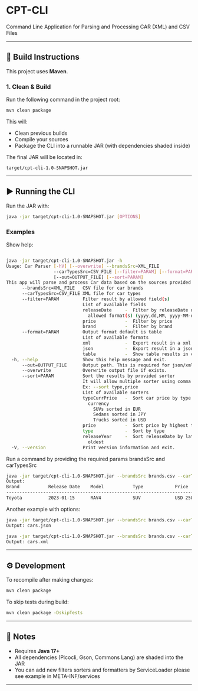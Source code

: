 # CPT-CLI

Command Line Application for Parsing and Processing CAR (XML) and CSV Files

---

## 🚀 Build Instructions

This project uses **Maven**.

### 1. Clean & Build
Run the following command in the project root:

```bash
mvn clean package
```

This will:
- Clean previous builds
- Compile your sources
- Package the CLI into a runnable JAR (with dependencies shaded inside)

The final JAR will be located in:

```
target/cpt-cli-1.0-SNAPSHOT.jar
```
---

## ▶️ Running the CLI

Run the JAR with:

```bash
java -jar target/cpt-cli-1.0-SNAPSHOT.jar [OPTIONS]
```

### Examples

Show help:

```bash

java -jar target/cpt-cli-1.0-SNAPSHOT.jar -h
Usage: Car Parser [-hV] [--overwrite] --brandsSrc=XML_FILE
                  --carTypesSrc=CSV_FILE [--filter=PARAM] [--format=PARAM]
                  [--out=OUTPUT_FILE] [--sort=PARAM]
This app will parse and process Car data based on the sources provided
      --brandsSrc=XML_FILE   CSV file for car brands
      --carTypesSrc=CSV_FILE XML file for car types
      --filter=PARAM         Filter result by allowed field(s)
                             List of available fields
                             releaseDate     -  Filter by releaseDate using
                               allowed format(s) (yyyy,dd,MM, yyyy-MM-dd)
                             price           -  Filter by price
                             brand           -  Filter by brand
      --format=PARAM         Output format default is table
                             List of available formats
                             xml             -  Export result in a xml file
                             json            -  Export result in a json file
                             table           -  Show table results in console
  -h, --help                 Show this help message and exit.
      --out=OUTPUT_FILE      Output path. This is required for json/xml format
      --overwrite            Overwrite output file if exists.
      --sort=PARAM           Sort the results by provided sorter
                             It will allow multiple sorter using comma ','.
                             Ex: --sort type,price
                             List of available sorters
                             typeCurrPrice   -  Sort car price by type and
                               currency
                                 SUVs sorted in EUR
                                 Sedans sorted in JPY
                                 Trucks sorted in USD
                             price           -  Sort price by highest to lowest
                             type            -  Sort by type
                             releaseYear     -  Sort releaseDate by latest to
                               oldest
  -V, --version              Print version information and exit.
```

Run a command by providing the required params brandsSrc and carTypesSrc

```bash
java -jar target/cpt-cli-1.0-SNAPSHOT.jar --brandsSrc brands.csv --carTypesSrc carTypes.xml -filter brand=Toyota&releaseDate=2023-01-15
Output:
Brand           Release Date    Model           Type            Price           Prices         
-----------------------------------------------------------------------------------------------------------------------------
Toyota          2023-01-15      RAV4            SUV             USD 25000.00    [EUR 23000.00, GBP 20000.00, JPY 2800000.00]
```

Another example with options:

```bash
java -jar target/cpt-cli-1.0-SNAPSHOT.jar --brandsSrc brands.csv --carTypesSrc carTypes.xml --format json --out cars.json
Output: cars.json
```

```bash
java -jar target/cpt-cli-1.0-SNAPSHOT.jar --brandsSrc brands.csv --carTypesSrc carTypes.xml  --format xml --sort type,price --filter brand=Honda&releaseDate=2025-01-01 --out cars.xml
Output: cars.xml
```

---

## ⚙️ Development

To recompile after making changes:

```bash
mvn clean package
```

To skip tests during build:

```bash
mvn clean package -DskipTests
```

---

## 📖 Notes

- Requires **Java 17+**
- All dependencies (Picocli, Gson, Commons Lang) are shaded into the JAR
- You can add new filters sorters and formatters by ServiceLoader please see example in META-INF/services

---
